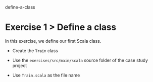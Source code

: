 define-a-class

# Exercise 1 > Define a class

In this exercise, we define our first Scala class.

- Create the `Train` class

- Use the `exercises/src/main/scala` source folder of the case study project

- Use `Train.scala` as the file name

